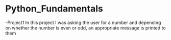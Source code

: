 # Python_Fundamentals
-Project1 In this project I was asking the user for a number and depending on whether the number is even or odd, an appropriate message is printed to them
